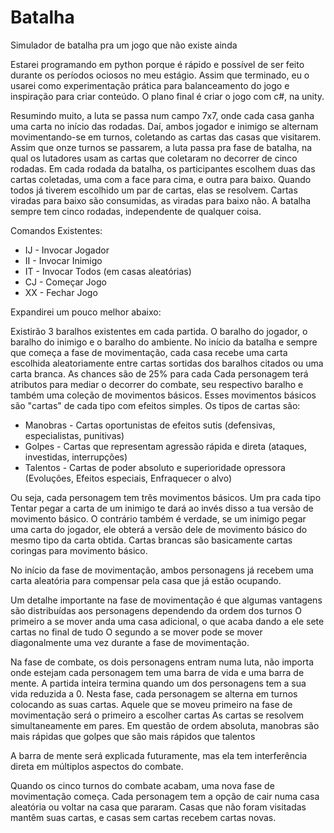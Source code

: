 # Batalha
Simulador de batalha pra um jogo que não existe ainda

Estarei programando em python porque é rápido e possível de ser feito durante os períodos ociosos no meu estágio. Assim que terminado, eu o usarei como experimentação prática para balanceamento do jogo e inspiração para criar conteúdo. O plano final é criar o jogo com c#, na unity.

Resumindo muito, a luta se passa num campo 7x7, onde cada casa ganha uma carta no início das rodadas. Daí, ambos jogador e inimigo se alternam movimentando-se em turnos, coletando as cartas das casas que visitarem. 
Assim que onze turnos se passarem, a luta passa pra fase de batalha, na qual os lutadores usam as cartas que coletaram no decorrer de cinco rodadas. Em cada rodada da batalha, os participantes escolhem duas das cartas coletadas, uma com a face para cima, e outra para baixo. Quando todos já tiverem escolhido um par de cartas, elas se resolvem. Cartas viradas para baixo são consumidas, as viradas para baixo não. A batalha sempre tem cinco rodadas, independente de qualquer coisa.


Comandos Existentes:
  * IJ - Invocar Jogador
  * II - Invocar Inimigo
  * IT - Invocar Todos (em casas aleatórias)
  * CJ - Começar Jogo
  * XX - Fechar Jogo


Expandirei um pouco melhor abaixo:

Existirão 3 baralhos existentes em cada partida. O baralho do jogador, o baralho do inimigo e o baralho do ambiente.
No início da batalha e sempre que começa a fase de movimentação, cada casa recebe uma carta escolhida aleatoriamente entre cartas sortidas dos baralhos citados ou uma carta branca. As chances são de 25% para cada
Cada personagem terá atributos para mediar o decorrer do combate, seu respectivo baralho e também uma coleção de movimentos básicos. Esses movimentos básicos são "cartas" de cada tipo com efeitos simples.
Os tipos de cartas são:

 * Manobras - Cartas oportunistas de efeitos sutis
    (defensivas, especialistas, punitivas)
 * Golpes - Cartas que representam agressão rápida e direta
    (ataques, investidas, interrupções)
 * Talentos - Cartas de poder absoluto e superioridade opressora
    (Evoluções, Efeitos especiais, Enfraquecer o alvo)

Ou seja, cada personagem tem três movimentos básicos. Um pra cada tipo
Tentar pegar a carta de um inimigo te dará ao invés disso a tua versão de movimento básico. O contrário também é verdade, se um inimigo pegar uma carta do jogador, ele obterá a versão dele de movimento básico do mesmo tipo da carta obtida.
Cartas brancas são basicamente cartas coringas para movimento básico. 

No início da fase de movimentação, ambos personagens já recebem uma carta aleatória para compensar pela casa que já estão ocupando.

Um detalhe importante na fase de movimentação é que algumas vantagens são distribuídas aos personagens dependendo da ordem dos turnos
O primeiro a se mover anda uma casa adicional, o que acaba dando a ele sete cartas no final de tudo
O segundo a se mover pode se mover diagonalmente uma vez durante a fase de movimentação.

Na fase de combate, os dois personagens entram numa luta, não importa onde estejam
cada personagem tem uma barra de vida e uma barra de mente. A partida inteira termina quando um dos personagens tem a sua vida reduzida a 0. 
Nesta fase, cada personagem se alterna em turnos colocando as suas cartas. Aquele que se moveu primeiro na fase de movimentação será o primeiro a escolher cartas 
As cartas se resolvem simultaneamente em pares. Em questão de ordem absoluta, manobras são mais rápidas que golpes que são mais rápidos que talentos

A barra de mente será explicada futuramente, mas ela tem interferência direta em múltiplos aspectos do combate.

Quando os cinco turnos do combate acabam, uma nova fase de movimentação começa. Cada personagem tem a opção de cair numa casa aleatória ou voltar na casa que pararam. Casas que não foram visitadas mantêm suas cartas, e casas sem cartas recebem cartas novas.